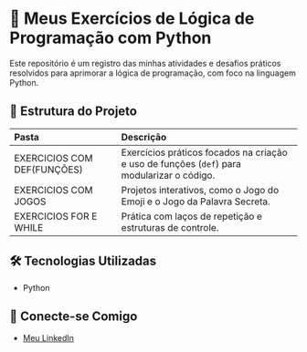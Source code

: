 # 🚀 Meus Exercícios de Lógica de Programação com Python
 
 Este repositório é um registro das minhas atividades e desafios práticos resolvidos para aprimorar a lógica de programação, com foco na linguagem Python.

 ## 📂 Estrutura do Projeto
 
 | Pasta | Descrição |
 | :--- | :--- |
 | EXERCICIOS COM DEF(FUNÇÕES) | Exercícios práticos focados na criação e uso de funções (`def`) para modularizar o código. |
 | EXERCICIOS COM JOGOS | Projetos interativos, como o Jogo do Emoji e o Jogo da Palavra Secreta. |
 | EXERCICIOS FOR E WHILE | Prática com laços de repetição e estruturas de controle. |
 
 
 ## 🛠️ Tecnologias Utilizadas
 
 * Python
 
 
 ## 📧 Conecte-se Comigo
 
 * [Meu LinkedIn](link-para-seu-linkedin)
